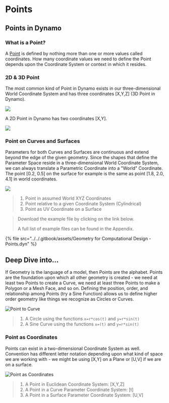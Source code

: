 # Points

## Points in Dynamo

### What is a Point?

A [Point](5-3\_points.md#point-as-coordinates) is defined by nothing more than one or more values called coordinates. How many coordinate values we need to define the Point depends upon the Coordinate System or context in which it resides.

### 2D & 3D Point

The most common kind of Point in Dynamo exists in our three-dimensional World Coordinate System and has three coordinates \[X,Y,Z] (3D Point in Dynamo).

![](<./images/5-2/3/points - 3d point in dynamo.jpg>)

A 2D Point in Dynamo has two coordinates \[X,Y].

![](<./images/5-2/3/points - 2d point in dynamo.jpg>)

### Point on Curves and Surfaces

Parameters for both Curves and Surfaces are continuous and extend beyond the edge of the given geometry. Since the shapes that define the Parameter Space reside in a three-dimensional World Coordinate System, we can always translate a Parametric Coordinate into a "World" Coordinate. The point \[0.2, 0.5] on the surface for example is the same as point \[1.8, 2.0, 4.1] in world coordinates.

![](<./images/5-2/3/points - xyz vs coord sys vs uv.jpg>)

> 1. Point in assumed World XYZ Coordinates
> 2. Point relative to a given Coordinate System (Cylindrical)
> 3. Point as UV Coordinate on a Surface

> Download the example file by clicking on the link below.
>
> A full list of example files can be found in the Appendix.

{% file src="../../.gitbook/assets/Geometry for Computational Design - Points.dyn" %}

## Deep Dive into...

If Geometry is the language of a model, then Points are the alphabet. Points are the foundation upon which all other geometry is created - we need at least two Points to create a Curve, we need at least three Points to make a Polygon or a Mesh Face, and so on. Defining the position, order, and relationship among Points (try a Sine Function) allows us to define higher order geometry like things we recognize as Circles or Curves.

![Point to Curve](./images/5-2/3/PointsAsBuildingBlocks-1.jpg)

> 1. A Circle using the functions `x=r*cos(t)` and `y=r*sin(t)`
> 2. A Sine Curve using the functions `x=(t)` and `y=r*sin(t)`

### Point as Coordinates

Points can exist in a two-dimensional Coordinate System as well. Convention has different letter notation depending upon what kind of space we are working with - we might be using \[X,Y] on a Plane or \[U,V] if we are on a surface.

![Point as Coordinates](./images/5-2/3/Coordinates.jpg)

> 1. A Point in Euclidean Coordinate System: \[X,Y,Z]
> 2. A Point in a Curve Parameter Coordinate System: \[t]
> 3. A Point in a Surface Parameter Coordinate System: \[U,V]
